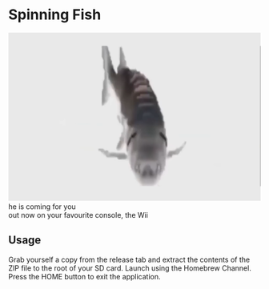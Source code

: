 # Spinning Fish
![alt text](https://github.com/TypicalFin/spinning_fish/blob/master/data/fish_0.png?raw=true)</br>
he is coming for you</br>
out now on your favourite console, the Wii

## Usage
Grab yourself a copy from the release tab and extract the contents of the ZIP file to the root of your SD card. Launch using the Homebrew Channel. Press the HOME button to exit the application.
